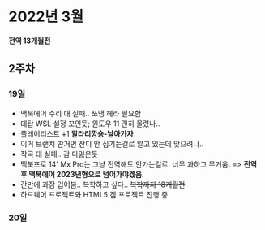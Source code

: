 # 2022년 3월
**전역 13개월전**
## 2주차
### 19일
- 맥북에어 수리 대 실패.. 쓰댕 헤라 필요함
- 데탑 WSL 설정 꼬인듯; 윈도우 11 괜히 올렸나..
- 플레이리스트 +1 **알라리깡숑-날아가자**
- 이거 브랜치 딴거면 잔디 안 심기는걸로 알고 있는데 맞으려나..
- 작곡 대 실패.. 감 다잃은듯
- 맥북프로 14' Mx Pro는 그냥 전역해도 안가는걸로. 너무 과하고 무거움. => **전역 후 맥북에어 2023년형으로 넘어가야겠음.**
- 간만에 과잠 입어봄.. 복학하고 싶다.. ~~복학까지 18개월전~~
- 하드웨어 프로젝트와 HTML5 겜 프로젝트 진행 중
### 20일

